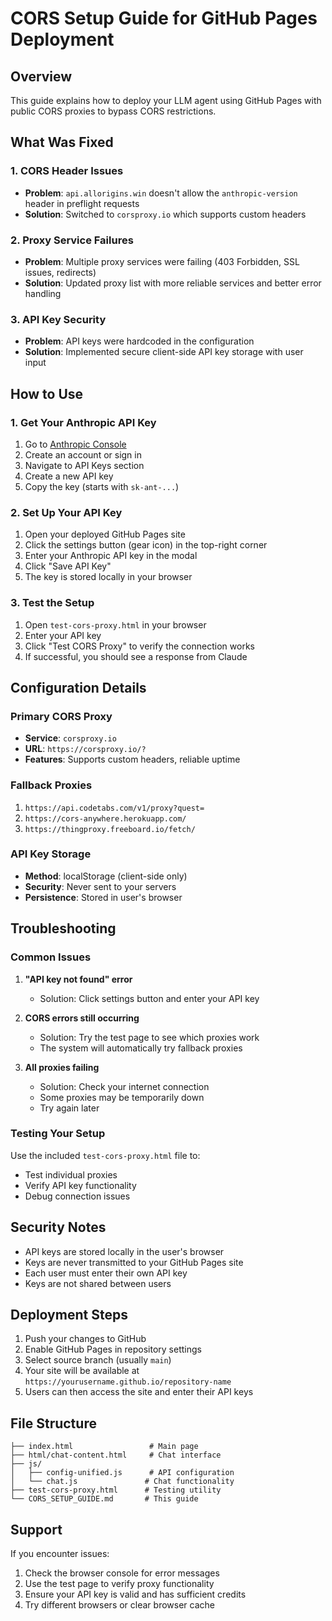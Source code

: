 # CORS Setup Guide for GitHub Pages Deployment

## Overview
This guide explains how to deploy your LLM agent using GitHub Pages with public CORS proxies to bypass CORS restrictions.

## What Was Fixed

### 1. CORS Header Issues
- **Problem**: `api.allorigins.win` doesn't allow the `anthropic-version` header in preflight requests
- **Solution**: Switched to `corsproxy.io` which supports custom headers

### 2. Proxy Service Failures
- **Problem**: Multiple proxy services were failing (403 Forbidden, SSL issues, redirects)
- **Solution**: Updated proxy list with more reliable services and better error handling

### 3. API Key Security
- **Problem**: API keys were hardcoded in the configuration
- **Solution**: Implemented secure client-side API key storage with user input

## How to Use

### 1. Get Your Anthropic API Key
1. Go to [Anthropic Console](https://console.anthropic.com/)
2. Create an account or sign in
3. Navigate to API Keys section
4. Create a new API key
5. Copy the key (starts with `sk-ant-...`)

### 2. Set Up Your API Key
1. Open your deployed GitHub Pages site
2. Click the settings button (gear icon) in the top-right corner
3. Enter your Anthropic API key in the modal
4. Click "Save API Key"
5. The key is stored locally in your browser

### 3. Test the Setup
1. Open `test-cors-proxy.html` in your browser
2. Enter your API key
3. Click "Test CORS Proxy" to verify the connection works
4. If successful, you should see a response from Claude

## Configuration Details

### Primary CORS Proxy
- **Service**: `corsproxy.io`
- **URL**: `https://corsproxy.io/?`
- **Features**: Supports custom headers, reliable uptime

### Fallback Proxies
1. `https://api.codetabs.com/v1/proxy?quest=`
2. `https://cors-anywhere.herokuapp.com/`
3. `https://thingproxy.freeboard.io/fetch/`

### API Key Storage
- **Method**: localStorage (client-side only)
- **Security**: Never sent to your servers
- **Persistence**: Stored in user's browser

## Troubleshooting

### Common Issues

1. **"API key not found" error**
   - Solution: Click settings button and enter your API key

2. **CORS errors still occurring**
   - Solution: Try the test page to see which proxies work
   - The system will automatically try fallback proxies

3. **All proxies failing**
   - Solution: Check your internet connection
   - Some proxies may be temporarily down
   - Try again later

### Testing Your Setup

Use the included `test-cors-proxy.html` file to:
- Test individual proxies
- Verify API key functionality
- Debug connection issues

## Security Notes

- API keys are stored locally in the user's browser
- Keys are never transmitted to your GitHub Pages site
- Each user must enter their own API key
- Keys are not shared between users

## Deployment Steps

1. Push your changes to GitHub
2. Enable GitHub Pages in repository settings
3. Select source branch (usually `main`)
4. Your site will be available at `https://yourusername.github.io/repository-name`
5. Users can then access the site and enter their API keys

## File Structure

```
├── index.html                 # Main page
├── html/chat-content.html     # Chat interface
├── js/
│   ├── config-unified.js      # API configuration
│   └── chat.js               # Chat functionality
├── test-cors-proxy.html      # Testing utility
└── CORS_SETUP_GUIDE.md       # This guide
```

## Support

If you encounter issues:
1. Check the browser console for error messages
2. Use the test page to verify proxy functionality
3. Ensure your API key is valid and has sufficient credits
4. Try different browsers or clear browser cache
